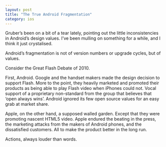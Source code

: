 ```yaml
---
layout: post
title: "The True Android Fragmentation"
category: ios
---
```


Gruber’s been on a bit of a tear lately, pointing out the little inconsistencies in Android’s design values. I’ve been mulling on something for a while, and I think it just crystalised.

Android’s fragmentation is not of version numbers or upgrade cycles, but of values.

Consider the Great Flash Debate of 2010.

First, Android. Google and the handset makers made the design decision to support Flash. More to the point, they heavily marketed and promoted their products as being able to play Flash video when iPhones could not. Vocal support of a proprietary non-standard from the group that believes that ‘open always wins’. Android ignored its few open source values for an easy grab at market share.

Apple, on the other hand, a supposed walled garden. Except that they were promoting nascent HTML5 video. Apple endured the beating in the press, the marketing attacks from the makers of Android phones, and the dissatisfied customers. All to make the product better in the long run.

Actions, always louder than words.